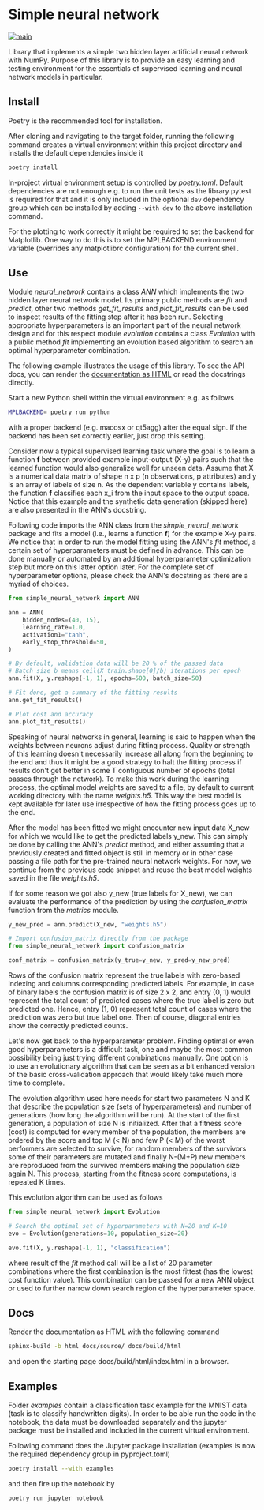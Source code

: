 # Simple neural network #

[![main](https://github.com/elmomoilanen/Simple-neural-network/actions/workflows/main.yml/badge.svg)](https://github.com/elmomoilanen/Simple-neural-network/actions/workflows/main.yml)

Library that implements a simple two hidden layer artificial neural network with NumPy. Purpose of this library is to provide an easy learning and testing environment for the essentials of supervised learning and neural network models in particular.

## Install ## 

Poetry is the recommended tool for installation.

After cloning and navigating to the target folder, running the following command creates a virtual environment within this project directory and installs the default dependencies inside it

```bash
poetry install
```

In-project virtual environment setup is controlled by *poetry.toml*. Default dependencies are not enough e.g. to run the unit tests as the library pytest is required for that and it is only included in the optional `dev` dependency group which can be installed by adding `--with dev` to the above installation command.

For the plotting to work correctly it might be required to set the backend for Matplotlib. One way to do this is to set the MPLBACKEND environment variable (overrides any matplotlibrc configuration) for the current shell.

## Use ##

Module *neural_network* contains a class *ANN* which implements the two hidden layer neural network model. Its primary public methods are *fit* and *predict*, other two methods *get_fit_results* and *plot_fit_results* can be used to inspect results of the fitting step after it has been run. Selecting appropriate hyperparameters is an important part of the neural network design and for this respect module *evolution* contains a class *Evolution* with a public method *fit* implementing an evolution based algorithm to search an optimal hyperparameter combination.

The following example illustrates the usage of this library. To see the API docs, you can render the [documentation as HTML](#docs) or read the docstrings directly.

Start a new Python shell within the virtual environment e.g. as follows

```bash
MPLBACKEND= poetry run python
```

with a proper backend (e.g. macosx or qt5agg) after the equal sign. If the backend has been set correctly earlier, just drop this setting.

Consider now a typical supervised learning task where the goal is to learn a function **f** between provided example input-output (X-y) pairs such that the learned function would also generalize well for unseen data. Assume that X is a numerical data matrix of shape n x p (n observations, p attributes) and y is an array of labels of size n. As the dependent variable y contains labels, the function **f** classifies each x_i from the input space to the output space. Notice that this example and the synthetic data generation (skipped here) are also presented in the ANN's docstring.

Following code imports the ANN class from the *simple_neural_network* package and fits a model (i.e., learns a function **f**) for the example X-y pairs. We notice that in order to run the model fitting using the ANN's *fit* method, a certain set of hyperparameters must be defined in advance. This can be done manually or automated by an additional hyperparameter optimization step but more on this latter option later. For the complete set of hyperparameter options, please check the ANN's docstring as there are a myriad of choices.

```python
from simple_neural_network import ANN

ann = ANN(
    hidden_nodes=(40, 15),
    learning_rate=1.0,
    activation1="tanh",
    early_stop_threshold=50,
)

# By default, validation data will be 20 % of the passed data
# Batch size b means ceil(X_train.shape[0]/b) iterations per epoch
ann.fit(X, y.reshape(-1, 1), epochs=500, batch_size=50)

# Fit done, get a summary of the fitting results
ann.get_fit_results()

# Plot cost and accuracy
ann.plot_fit_results()
```

Speaking of neural networks in general, learning is said to happen when the weights between neurons adjust during fitting process. Quality or strength of this learning doesn't necessarily increase all along from the beginning to the end and thus it might be a good strategy to halt the fitting process if results don't get better in some T contiguous number of epochs (total passes through the network). To make this work during the learning process, the optimal model weights are saved to a file, by default to current working directory with the name *weights.h5*. This way the best model is kept available for later use irrespective of how the fitting process goes up to the end.

After the model has been fitted we might encounter new input data X_new for which we would like to get the predicted labels y_new. This can simply be done by calling the ANN's *predict* method, and either assuming that a previously created and fitted object is still in memory or in other case passing a file path for the pre-trained neural network weights. For now, we continue from the previous code snippet and reuse the best model weights saved in the file *weights.h5*.

If for some reason we got also y_new (true labels for X_new), we can evaluate the performance of the prediction by using the *confusion_matrix* function from the *metrics* module.

```python
y_new_pred = ann.predict(X_new, "weights.h5")

# Import confusion_matrix directly from the package
from simple_neural_network import confusion_matrix

conf_matrix = confusion_matrix(y_true=y_new, y_pred=y_new_pred)
```

Rows of the confusion matrix represent the true labels with zero-based indexing and columns corresponding predicted labels. For example, in case of binary labels the confusion matrix is of size 2 x 2, and entry (0, 1) would represent the total count of predicted cases where the true label is zero but predicted one. Hence, entry (1, 0) represent total count of cases where the prediction was zero but true label one. Then of course, diagonal entries show the correctly predicted counts.

Let's now get back to the hyperparameter problem. Finding optimal or even good hyperparameters is a difficult task, one and maybe the most common possibility being just trying different combinations manually. One option is to use an evolutionary algorithm that can be seen as a bit enhanced version of the basic cross-validation approach that would likely take much more time to complete.

The evolution algorithm used here needs for start two parameters N and K that describe the population size (sets of hyperparameters) and number of generations (how long the algorithm will be run). At the start of the first generation, a population of size N is initialized. After that a fitness score (cost) is computed for every member of the population, the members are ordered by the score and top M (< N) and few P (< M) of the worst performers are selected to survive, for random members of the survivors some of their parameters are mutated and finally N-(M+P) new members are reproduced from the survived members making the population size again N. This process, starting from the fitness score computations, is repeated K times.

This evolution algorithm can be used as follows

```python
from simple_neural_network import Evolution

# Search the optimal set of hyperparameters with N=20 and K=10
evo = Evolution(generations=10, population_size=20)

evo.fit(X, y.reshape(-1, 1), "classification")
```

where result of the *fit* method call will be a list of 20 parameter combinations where the first combination is the most fittest (has the lowest cost function value). This combination can be passed for a new ANN object or used to further narrow down search region of the hyperparameter space.

## Docs ##

Render the documentation as HTML with the following command

```bash
sphinx-build -b html docs/source/ docs/build/html
```

and open the starting page docs/build/html/index.html in a browser.

## Examples ##

Folder *examples* contain a classification task example for the MNIST data (task is to classify handwritten digits). In order to be able run the code in the notebook, the data must be downloaded separately and the jupyter package must be installed and included in the current virtual environment.

Following command does the Jupyter package installation (examples is now the required dependency group in pyproject.toml)

```bash
poetry install --with examples
```

and then fire up the notebook by

```bash
poetry run jupyter notebook
```
